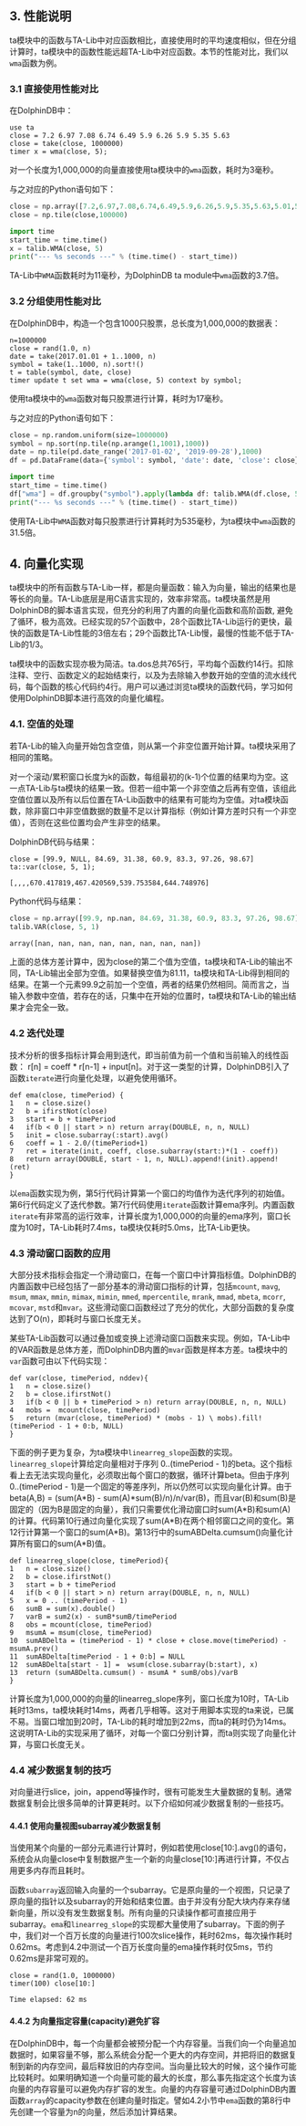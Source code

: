 ## 3. 性能说明

ta模块中的函数与TA-Lib中对应函数相比，直接使用时的平均速度相似，但在分组计算时，ta模块中的函数性能远超TA-Lib中对应函数。本节的性能对比，我们以`wma`函数为例。

### 3.1 直接使用性能对比

在DolphinDB中：
```
use ta
close = 7.2 6.97 7.08 6.74 6.49 5.9 6.26 5.9 5.35 5.63
close = take(close, 1000000)
timer x = wma(close, 5);
```
对一个长度为1,000,000的向量直接使用ta模块中的`wma`函数，耗时为3毫秒。

与之对应的Python语句如下：
```python
close = np.array([7.2,6.97,7.08,6.74,6.49,5.9,6.26,5.9,5.35,5.63,5.01,5.01,4.5,4.47,4.33])
close = np.tile(close,100000)

import time
start_time = time.time()
x = talib.WMA(close, 5)
print("--- %s seconds ---" % (time.time() - start_time))
```
TA-Lib中`WMA`函数耗时为11毫秒，为DolphinDB ta module中`wma`函数的3.7倍。

### 3.2 分组使用性能对比

在DolphinDB中，构造一个包含1000只股票，总长度为1,000,000的数据表：
```
n=1000000
close = rand(1.0, n)
date = take(2017.01.01 + 1..1000, n)
symbol = take(1..1000, n).sort!()
t = table(symbol, date, close)
timer update t set wma = wma(close, 5) context by symbol;
```
使用ta模块中的`wma`函数对每只股票进行计算，耗时为17毫秒。

与之对应的Python语句如下：
```python
close = np.random.uniform(size=1000000)
symbol = np.sort(np.tile(np.arange(1,1001),1000))
date = np.tile(pd.date_range('2017-01-02', '2019-09-28'),1000)
df = pd.DataFrame(data={'symbol': symbol, 'date': date, 'close': close})

import time
start_time = time.time()
df["wma"] = df.groupby("symbol").apply(lambda df: talib.WMA(df.close, 5)).to_numpy()
print("--- %s seconds ---" % (time.time() - start_time))
```
使用TA-Lib中`WMA`函数对每只股票进行计算耗时为535毫秒，为ta模块中`wma`函数的31.5倍。


## 4. 向量化实现

ta模块中的所有函数与TA-Lib一样，都是向量函数：输入为向量，输出的结果也是等长的向量。TA-Lib底层是用C语言实现的，效率非常高。ta模块虽然是用DolphinDB的脚本语言实现，但充分的利用了内置的向量化函数和高阶函数, 避免了循环，极为高效。已经实现的57个函数中，28个函数比TA-Lib运行的更快，最快的函数是TA-Lib性能的3倍左右；29个函数比TA-Lib慢，最慢的性能不低于TA-Lib的1/3。

ta模块中的函数实现亦极为简洁。ta.dos总共765行，平均每个函数约14行。扣除注释、空行、函数定义的起始结束行，以及为去除输入参数开始的空值的流水线代码，每个函数的核心代码约4行。用户可以通过浏览ta模块的函数代码，学习如何使用DolphinDB脚本进行高效的向量化编程。

### 4.1. 空值的处理

若TA-Lib的输入向量开始包含空值，则从第一个非空位置开始计算。ta模块采用了相同的策略。

对一个滚动/累积窗口长度为k的函数，每组最初的(k-1)个位置的结果均为空。这一点TA-Lib与ta模块的结果一致。但若一组中第一个非空值之后再有空值，该组此空值位置以及所有以后位置在TA-Lib函数中的结果有可能均为空值。对ta模块函数，除非窗口中非空值数据的数量不足以计算指标（例如计算方差时只有一个非空值），否则在这些位置均会产生非空的结果。

DolphinDB代码与结果：
```
close = [99.9, NULL, 84.69, 31.38, 60.9, 83.3, 97.26, 98.67]
ta::var(close, 5, 1);

[,,,,670.417819,467.420569,539.753584,644.748976]
```
Python代码与结果：
```python
close = np.array([99.9, np.nan, 84.69, 31.38, 60.9, 83.3, 97.26, 98.67])
talib.VAR(close, 5, 1)

array([nan, nan, nan, nan, nan, nan, nan, nan])
```
上面的总体方差计算中，因为close的第二个值为空值，ta模块和TA-Lib的输出不同，TA-Lib输出全部为空值。如果替换空值为81.11，ta模块和TA-Lib得到相同的结果。在第一个元素99.9之前加一个空值，两者的结果仍然相同。简而言之，当输入参数中空值，若存在的话，只集中在开始的位置时，ta模块和TA-Lib的输出结果才会完全一致。

### 4.2 迭代处理
技术分析的很多指标计算会用到迭代，即当前值为前一个值和当前输入的线性函数： r[n] = coeff * r[n-1] + input[n]。对于这一类型的计算，DolphinDB引入了函数`iterate`进行向量化处理，以避免使用循环。
```
def ema(close, timePeriod) {
1 	n = close.size()
2	b = ifirstNot(close)
3	start = b + timePeriod
4	if(b < 0 || start > n) return array(DOUBLE, n, n, NULL)
5	init = close.subarray(:start).avg()
6	coeff = 1 - 2.0/(timePeriod+1)
7	ret = iterate(init, coeff, close.subarray(start:)*(1 - coeff))
8	return array(DOUBLE, start - 1, n, NULL).append!(init).append!(ret)
}
```
以`ema`函数实现为例，第5行代码计算第一个窗口的均值作为迭代序列的初始值。第6行代码定义了迭代参数。第7行代码使用`iterate`函数计算ema序列。内置函数`iterate`有非常高的运行效率，计算长度为1,000,000的向量的ema序列，窗口长度为10时，TA-Lib耗时7.4ms，ta模块仅耗时5.0ms，比TA-Lib更快。

### 4.3 滑动窗口函数的应用

大部分技术指标会指定一个滑动窗口，在每一个窗口中计算指标值。DolphinDB的内置函数中已经包括了一部分基本的滑动窗口指标的计算，包括`mcount`, `mavg`, `msum`, `mmax`, `mmin`, `mimax`, `mimin`, `mmed`, `mpercentile`, `mrank`, `mmad`, `mbeta`, `mcorr`, `mcovar`, `mstd`和`mvar`。这些滑动窗口函数经过了充分的优化，大部分函数的复杂度达到了O(n)，即耗时与窗口长度无关。

某些TA-Lib函数可以通过叠加或变换上述滑动窗口函数来实现。例如，TA-Lib中的VAR函数是总体方差，而DolphinDB内置的`mvar`函数是样本方差。ta模块中的`var`函数可由以下代码实现：
```
def var(close, timePeriod, nddev){
1	n = close.size()
2	b = close.ifirstNot()
3	if(b < 0 || b + timePeriod > n) return array(DOUBLE, n, n, NULL)
4	mobs =  mcount(close, timePeriod)
5	return (mvar(close, timePeriod) * (mobs - 1) \ mobs).fill!(timePeriod - 1 + 0:b, NULL)
}
```
下面的例子更为复杂，为ta模块中`linearreg_slope`函数的实现。`linearreg_slope`计算给定向量相对于序列 0..(timePeriod - 1)的beta。这个指标看上去无法实现向量化，必须取出每个窗口的数据，循环计算beta。但由于序列0..(timePeriod - 1)是一个固定的等差序列，所以仍然可以实现向量化计算。由于beta(A,B) = (sum(A\*B) - sum(A)\*sum(B)/n)/n/var(B)，而且var(B)和sum(B)是固定的（因为B是固定的向量），我们只需要优化滑动窗口时sum(A\*B)和sum(A)的计算。代码第10行通过向量化实现了sum(A\*B)在两个相邻窗口之间的变化。第12行计算第一个窗口的sum(A\*B)。第13行中的sumABDelta.cumsum()向量化计算所有窗口的sum(A\*B)值。
```
def linearreg_slope(close, timePeriod){
1	n = close.size()
2	b = close.ifirstNot()
3	start = b + timePeriod
4	if(b < 0 || start > n) return array(DOUBLE, n, n, NULL)
5	x = 0 .. (timePeriod - 1)
6	sumB = sum(x).double()
7	varB = sum2(x) - sumB*sumB/timePeriod
8	obs = mcount(close, timePeriod)
9	msumA = msum(close, timePeriod)
10	sumABDelta = (timePeriod - 1) * close + close.move(timePeriod) - msumA.prev() 
11	sumABDelta[timePeriod - 1 + 0:b] = NULL
12	sumABDelta[start - 1] =  wsum(close.subarray(b:start), x)
13	return (sumABDelta.cumsum() - msumA * sumB/obs)/varB
}
```
计算长度为1,000,000的向量的linearreg_slope序列，窗口长度为10时，TA-Lib耗时13ms，ta模块耗时14ms，两者几乎相等。这对于用脚本实现的ta来说，已属不易。当窗口增加到20时，TA-Lib的耗时增加到22ms，而ta的耗时仍为14ms。这说明TA-Lib的实现采用了循环，对每一个窗口分别计算，而ta则实现了向量化计算，与窗口长度无关。

### 4.4 减少数据复制的技巧

对向量进行slice，join，append等操作时，很有可能发生大量数据的复制。通常数据复制会比很多简单的计算更耗时。以下介绍如何减少数据复制的一些技巧。

#### 4.4.1 使用向量视图subarray减少数据复制

当使用某个向量的一部分元素进行计算时，例如若使用close[10:].avg()的语句，系统会从向量close中复制数据产生一个新的向量close[10:]再进行计算，不仅占用更多内存而且耗时。

函数`subarray`返回输入向量的一个subarray。它是原向量的一个视图，只记录了原向量的指针以及subarray的开始和结束位置。由于并没有分配大块内存来存储新向量，所以没有发生数据复制。所有向量的只读操作都可直接应用于subarray。`ema`和`linearreg_slope`的实现都大量使用了subarray。下面的例子中，我们对一个百万长度的向量进行100次slice操作，耗时62ms，每次操作耗时0.62ms。考虑到4.2中测试一个百万长度向量的ema操作耗时仅5ms，节约0.62ms是非常可观的。
```
close = rand(1.0, 1000000)
timer(100) close[10:]

Time elapsed: 62 ms
```

#### 4.4.2 为向量指定容量(capacity)避免扩容
在DolphinDB中，每一个向量都会被预分配一个内存容量。当我们向一个向量追加数据时，如果容量不够，那么系统会分配一个更大的内存空间，并把将旧的数据复制到新的内存空间，最后释放旧的内存空间。当向量比较大的时候，这个操作可能比较耗时。如果明确知道一个向量可能的最大的长度，那么事先指定这个长度为该向量的内存容量可以避免内存扩容的发生。向量的内存容量可通过DolphinDB内置函数`array`的capacity参数在创建向量时指定。譬如4.2小节中`ema`函数的第8行中先创建一个容量为n的向量，然后添加计算结果。